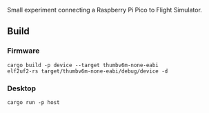 Small experiment connecting a Raspberry Pi Pico to Flight Simulator.

## Build

### Firmware

```shell
cargo build -p device --target thumbv6m-none-eabi
elf2uf2-rs target/thumbv6m-none-eabi/debug/device -d
```

### Desktop

`cargo run -p host`
